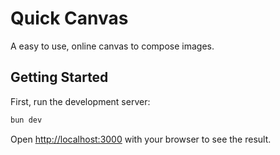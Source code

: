 # Quick Canvas

A easy to use, online canvas to compose images.

## Getting Started

First, run the development server:

```bash
bun dev
```

Open [http://localhost:3000](http://localhost:3000) with your browser to see the result.